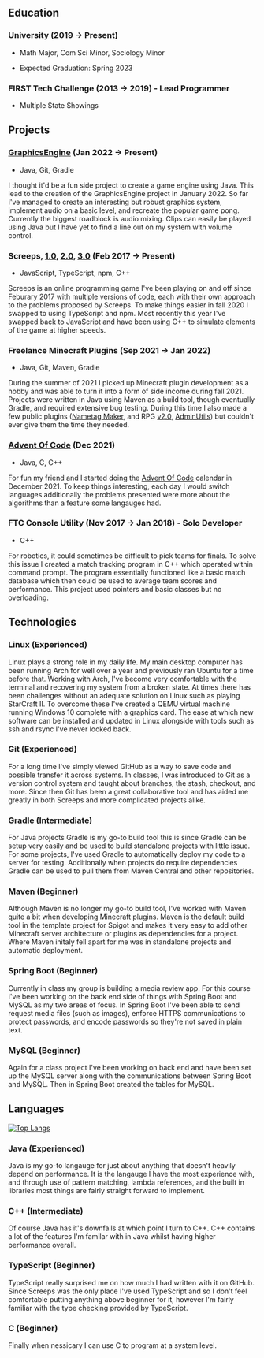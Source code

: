 ## Education

### University (2019 -> Present)

- Math Major, Com Sci Minor, Sociology Minor

- Expected Graduation: Spring 2023

### FIRST Tech Challenge (2013 -> 2019) - Lead Programmer

- Multiple State Showings

## Projects

### [GraphicsEngine](https://github.com/math0898/GraphicsEngine) (Jan 2022 -> Present)

- Java, Git, Gradle

I thought it'd be a fun side project to create a game engine using Java. This lead to the creation of the GraphicsEngine project in January 2022. So far I've managed to create an interesting but robust graphics system, implement audio on a basic level, and recreate the popular game pong. Currently the biggest roadblock is audio mixing. Clips can easily be played using Java but I have yet to find a line out on my system with volume control. 

### Screeps, [1.0](https://github.com/math0898/Screeps), [2.0](https://github.com/math0898/Screeps-2.0), [3.0](https://github.com/math0898/Screeps-3.0) (Feb 2017 -> Present)

- JavaScript, TypeScript, npm, C++

Screeps is an online programming game I've been playing on and off since Feburary 2017 with multiple versions of code, each with their own approach to the problems proposed by Screeps. To make things easier in fall 2020 I swapped to using TypeScript and npm. Most recently this year I've swapped back to JavaScript and have been using C++ to simulate elements of the game at higher speeds.

### Freelance Minecraft Plugins (Sep 2021 -> Jan 2022)

- Java, Git, Maven, Gradle

During the summer of 2021 I picked up Minecraft plugin development as a hobby and was able to turn it into a form of side income during fall 2021. Projects were written in Java using Maven as a build tool, though eventually Gradle, and required extensive bug testing. During this time I also made a few public plugins ([Nametag Maker](https://github.com/math0898/Nametag-Maker), and RPG [v2.0](https://github.com/math0898/RPGFramework), [AdminUtils](https://github.com/math0898/AdminUtils)) but couldn't ever give them the time they needed.

### [Advent Of Code](https://github.com/math0898/AdventOfCode) (Dec 2021)

- Java, C, C++

For fun my friend and I started doing the [Advent Of Code](https://adventofcode.com/) calendar in December 2021. To keep things interesting, each day I would switch languages additionally the problems presented were more about the algorithms than a feature some langauges had.

### FTC Console Utility (Nov 2017 -> Jan 2018) - Solo Developer

- C++

For robotics, it could sometimes be difficult to pick teams for finals. To solve this issue I created a match tracking program in C++ which operated within command prompt. The program essentially functioned like a basic match database which then could be used to average team scores and performance. This project used pointers and basic classes but no overloading.

## Technologies

### Linux (Experienced)

Linux plays a strong role in my daily life. My main desktop computer has been running Arch for well over a year and previously ran Ubuntu for a time before that. Working with Arch, I've become very comfortable with the terminal and recovering my system from a broken state. At times there has been challenges without an adequate solution on Linux such as playing StarCraft II. To overcome these I've created a QEMU virtual machine running Windows 10 complete with a graphics card. The ease at which new software can be installed and updated in Linux alongside with tools such as ssh and rsync I've never looked back.

### Git (Experienced)

For a long time I've simply viewed GitHub as a way to save code and possible transfer it across systems. In classes, I was introduced to Git as a version control system and taught about branches, the stash, checkout, and more. Since then Git has been a great collaborative tool and has aided me greatly in both Screeps and more complicated projects alike.

### Gradle (Intermediate)

For Java projects Gradle is my go-to build tool this is since Gradle can be setup very easily and be used to build standalone projects with little issue. For some projects, I've used Gradle to automatically deploy my code to a server for testing. Additionally when projects do require dependencies Gradle can be used to pull them from Maven Central and other repositories.

### Maven (Beginner)

Although Maven is no longer my go-to build tool, I've worked with Maven quite a bit when developing Minecraft plugins. Maven is the default build tool in the template project for Spigot and makes it very easy to add other Minecraft server architecture or plugins as dependencies for a project. Where Maven initaly fell apart for me was in standalone projects and automatic deployment. 

### Spring Boot (Beginner)

Currently in class my group is building a media review app. For this course I've been working on the back end side of things with Spring Boot and MySQL as my two areas of focus. In Spring Boot I've been able to send request media files (such as images), enforce HTTPS communications to protect passwords, and encode passwords so they're not saved in plain text.

### MySQL (Beginner)

Again for a class project I've been working on back end and have been set up the MySQL server along with the communications between Spring Boot and MySQL. Then in Spring Boot created the tables for MySQL.

## Languages

[![Top Langs](https://github-readme-stats.vercel.app/api/top-langs/?username=math0898&layout=compact)](https://github.com/anuraghazra/github-readme-stats)

### Java (Experienced)

Java is my go-to langauge for just about anything that doesn't heavily depend on performance. It is the langauge I have the most experience with, and through use of pattern matching, lambda references, and the built in libraries most things are fairly straight forward to implement. 

### C++ (Intermediate)

Of course Java has it's downfalls at which point I turn to C++. C++ contains a lot of the features I'm familar with in Java whilst having higher performance overall.

### TypeScript (Beginner)

TypeScript really surprised me on how much I had written with it on GitHub. Since Screeps was the only place I've used TypeScript and so I don't feel comfortable putting anything above beginner for it, however I'm fairly familiar with the type checking provided by TypeScript.

### C (Beginner)

Finally when nessicary I can use C to program at a system level.
